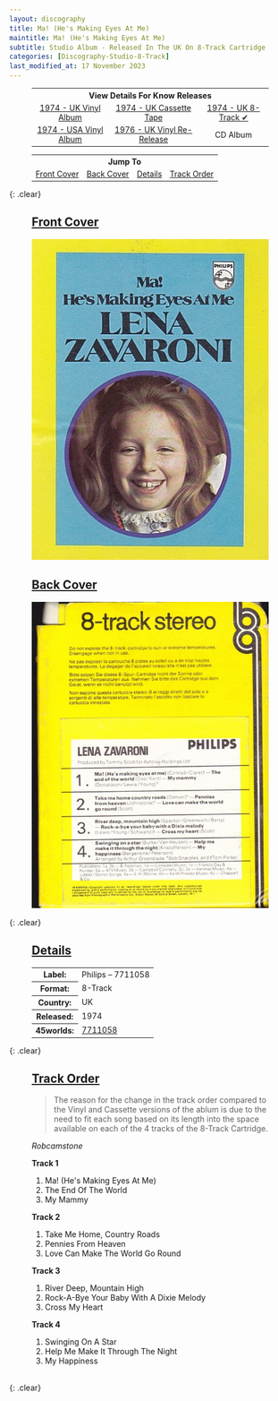 ```yaml
---
layout: discography
title: Ma! (He's Making Eyes At Me)
maintitle: Ma! (He's Making Eyes At Me)
subtitle: Studio Album - Released In The UK On 8-Track Cartridge
categories: [Discography-Studio-8-Track]
last_modified_at: 17 November 2023
---
```


<figure class="fig3">
<table style="text-align:center;">
<tr><th colspan="4">View Details For Know Releases</th></tr>
<tr>
<td><a href="/discography/studio-albums/1974-04-ma-hes-making-eyes-at-me-uk">1974 - UK Vinyl Album</a></td>
<td><a href="/discography/studio-albums/1974-ma-hes-making-eyes-at-me-cassette-tape">1974 - UK Cassette Tape</a></td>
<td><a href="/discography/studio-albums/1974-ma-hes-making-eyes-at-me-uk-8-track">1974 - UK 8-Track &#x2714;</a></td>
</tr>
<tr>
<td><a href="/discography/studio-albums/1974-06-ma-hes-making-eyes-at-me-usa">1974 - USA Vinyl Album</a></td>
<td><a href="/discography/studio-albums/1976-ma-hes-making-eyes-at-me-uk">1976 - UK Vinyl Re-Release</a></td>
<td>CD Album</td>
</tr>
</table>
</figure>

<figure class="fig3">
<table style="text-align:center;">
<tr><th colspan="4">Jump To</th></tr>
<tr><td><a href="#fc">Front Cover</a></td><td><a href="#bc">Back Cover</a></td><td><a href="#details">Details</a></td><td><a href="#tracks">Track Order</a></td></tr>
</table>
</figure>

{: .clear}

<figure class="fig1">
<h2 id="fc"><a href="#fc">Front Cover</a></h2>
<img src="/assets/images/albums/lena-zavaroni-ma-hes-making-eyes-at-me-philips-ca.jpg" class="full-width" alt="Philips's' 8-Track Front Cover for the album Ma! (He's Making Eyes At Me) Philips – 	7711058 (1974)" />
</figure>

<figure class="fig2">
<h2 id="bc"><a href="#bc">Back Cover</a></h2>
<img src="/assets/images/albums/lena-zavaroni-ma-hes-making-eyes-at-me-1974-2-ca.jpg" class="full-width" alt="Philips's' 8-Track Back Cover for the album Ma! (He's Making Eyes At Me) Philips – 	7711058 (1974)" />
</figure>

{: .clear}

<figure class="fig3">
<h2 id="details"><a href="#details">Details</a></h2>
<table>
<tr><th>Label:</th><td>Philips – 7711058</td></tr>
<tr><th>Format:</th><td>8-Track</td></tr>
<tr><th>Country:</th><td>UK</td></tr>
<tr><th>Released:</th><td>1974</td></tr>
<tr class="split"><th>45worlds:</th><td><a class="external-link" href="https://mail.45worlds.com/tape/media/7711058">7711058</a></td></tr>
</table>
</figure>

{: .clear}

<figure class="fig3">
<h2 id="tracks"><a href="#tracks">Track Order</a></h2>
<blockquote>The reason for the change in the track order compared to the Vinyl and Cassette versions of the ablum is due to the need to fit each song based on its length into the space available on each of the 4 tracks of the 8-Track Cartridge.</blockquote>
<cite>Robcamstone</cite>
</figure>

<figure class="fig1">
<strong>Track 1</strong>
<ol>
<li>Ma! (He's Making Eyes At Me)</li>
<li>The End Of The World</li>
<li>My Mammy</li>
</ol>
</figure>

<figure class="fig2">
<strong>Track 2</strong>
<ol>
<li>Take Me Home, Country Roads</li>
<li>Pennies From Heaven</li>
<li>Love Can Make The World Go Round</li>
</ol>
</figure>

<figure class="fig1">
<strong>Track 3</strong>
<ol>
<li>River Deep, Mountain High</li>
<li>Rock-A-Bye Your Baby With A Dixie Melody</li>
<li>Cross My Heart</li>
</ol>
</figure>

<figure class="fig2">
<strong>Track 4</strong>
<ol>
<li>Swinging On A Star</li>
<li>Help Me Make It Through The Night</li>
<li>My Happiness</li>
</ol>
</figure>

<br />{: .clear}

